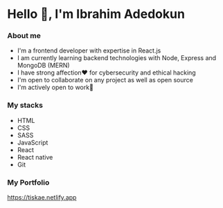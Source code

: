 # Hello 👋, I'm Ibrahim Adedokun

### About me

- I'm a frontend developer with expertise in React.js
- I am currently learning backend technologies with Node, Express and MongoDB (MERN)
- I have strong affection❤ for cybersecurity and ethical hacking
- I'm open to collaborate on any project as well as open source
- I'm actively open to work💪


### My stacks

- HTML
- CSS
- SASS
- JavaScript
- React
- React native
- Git



### My Portfolio

<https://tiskae.netlify.app>

